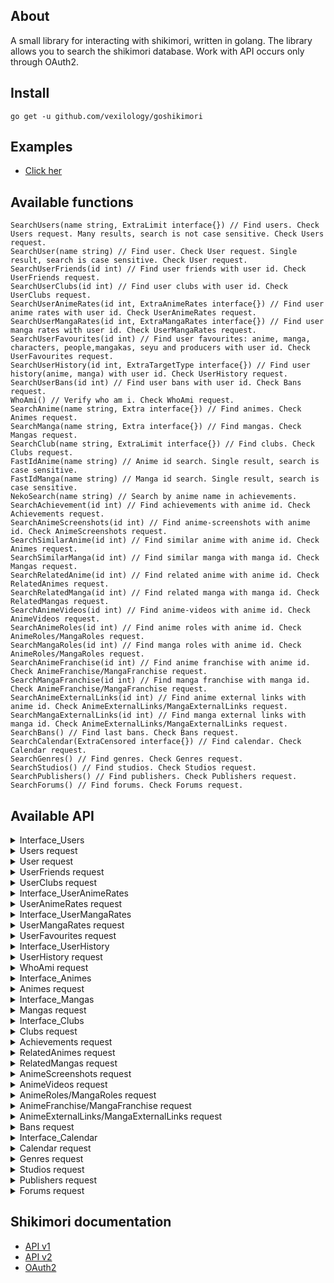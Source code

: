 ## About
A small library for interacting with shikimori, written in golang.
The library allows you to search the shikimori database.
Work with API occurs only through OAuth2.

## Install
```
go get -u github.com/vexilology/goshikimori
```

## Examples
* [Click her](https://github.com/vexilology/goshikimori/tree/main/examples)

## Available functions
```golang
SearchUsers(name string, ExtraLimit interface{}) // Find users. Check Users request. Many results, search is not case sensitive. Check Users request.
SearchUser(name string) // Find user. Check User request. Single result, search is case sensitive. Check User request.
SearchUserFriends(id int) // Find user friends with user id. Check UserFriends request.
SearchUserClubs(id int) // Find user clubs with user id. Check UserClubs request.
SearchUserAnimeRates(id int, ExtraAnimeRates interface{}) // Find user anime rates with user id. Check UserAnimeRates request.
SearchUserMangaRates(id int, ExtraMangaRates interface{}) // Find user manga rates with user id. Check UserMangaRates request.
SearchUserFavourites(id int) // Find user favourites: anime, manga, characters, people,mangakas, seyu and producers with user id. Check UserFavourites request.
SearchUserHistory(id int, ExtraTargetType interface{}) // Find user history(anime, manga) with user id. Check UserHistory request.
SearchUserBans(id int) // Find user bans with user id. Check Bans request.
WhoAmi() // Verify who am i. Check WhoAmi request.
SearchAnime(name string, Extra interface{}) // Find animes. Check Animes request.
SearchManga(name string, Extra interface{}) // Find mangas. Check Mangas request.
SearchClub(name string, ExtraLimit interface{}) // Find clubs. Check Clubs request.
FastIdAnime(name string) // Anime id search. Single result, search is case sensitive.
FastIdManga(name string) // Manga id search. Single result, search is case sensitive.
NekoSearch(name string) // Search by anime name in achievements.
SearchAchievement(id int) // Find achievements with anime id. Check Achievements request.
SearchAnimeScreenshots(id int) // Find anime-screenshots with anime id. Check AnimeScreenshots request.
SearchSimilarAnime(id int) // Find similar anime with anime id. Check Animes request.
SearchSimilarManga(id int) // Find similar manga with manga id. Check Mangas request.
SearchRelatedAnime(id int) // Find related anime with anime id. Check RelatedAnimes request.
SearchRelatedManga(id int) // Find related manga with manga id. Check RelatedMangas request.
SearchAnimeVideos(id int) // Find anime-videos with anime id. Check AnimeVideos request.
SearchAnimeRoles(id int) // Find anime roles with anime id. Check AnimeRoles/MangaRoles request.
SearchMangaRoles(id int) // Find manga roles with anime id. Check AnimeRoles/MangaRoles request.
SearchAnimeFranchise(id int) // Find anime franchise with anime id. Check AnimeFranchise/MangaFranchise request.
SearchMangaFranchise(id int) // Find manga franchise with manga id. Check AnimeFranchise/MangaFranchise request.
SearchAnimeExternalLinks(id int) // Find anime external links with anime id. Check AnimeExternalLinks/MangaExternalLinks request.
SearchMangaExternalLinks(id int) // Find manga external links with manga id. Check AnimeExternalLinks/MangaExternalLinks request.
SearchBans() // Find last bans. Check Bans request.
SearchCalendar(ExtraCensored interface{}) // Find calendar. Check Calendar request.
SearchGenres() // Find genres. Check Genres request.
SearchStudios() // Find studios. Check Studios request.
SearchPublishers() // Find publishers. Check Publishers request.
SearchForums() // Find forums. Check Forums request.
```

## Available API
<details>
  <summary>Interface_Users</summary>
    <ul>
      <li>Limit: 100 maximum</li>
    </ul>
</details>
<details>
  <summary>Users request</summary>
    <ul>
      <li>Id</li>
      <li>Nickname</li>
      <li>Avatar</li>
      <li>
        <details>
          <summary>Image</summary>
            <ul>
              <li>Image.X160</li>
              <li>Image.X148</li>
              <li>Image.X80</li>
              <li>Image.X64</li>
              <li>Image.X48</li>
              <li>Image.X32</li>
              <li>Image.X16</li>
            </ul>
        </details>
      </li>
      <li>Last_online_at</li>
      <li>Name</li>
      <li>Sex</li>
      <li>Full_years</li>
      <li>Last_online</li>
      <li>Website</li>
      <li>Location</li>
      <li>Banned</li>
      <li>About</li>
      <li>AboutHTML</li>
      <li>[]Common_Info</li>
      <li>Show_comments</li>
      <li>In_friends</li>
      <li>Is_ignored</li>
      <li>Style_id</li>
    </ul>
</details>
<details>
  <summary>User request</summary>
    <ul>
      <li>Id</li>
      <li>Nickname</li>
      <li>Avatar</li>
      <li>
        <details>
          <summary>Image</summary>
            <ul>
              <li>Image.X160</li>
              <li>Image.X148</li>
              <li>Image.X80</li>
              <li>Image.X64</li>
              <li>Image.X48</li>
              <li>Image.X32</li>
              <li>Image.X16</li>
            </ul>
        </details>
      </li>
      <li>Last_online_at</li>
      <li>Name</li>
      <li>Sex</li>
      <li>Full_years</li>
      <li>Last_online</li>
      <li>Website</li>
      <li>Location</li>
      <li>Banned</li>
      <li>About</li>
      <li>AboutHTML</li>
      <li>[]Common_Info</li>
      <li>Show_comments</li>
      <li>In_friends</li>
      <li>Is_ignored</li>
      <li>
        <details>
          <summary>Stats</summary>
            <ul>
              <details>
                <summary>Statuses</summary>
                  <ul>
                    <details>
                      <summary>[]Anime</summary>
                        <ul>
                          <li>Id</li>
                          <li>Grouped_id</li>
                          <li>Name</li>
                          <li>Size</li>
                          <li>Type</li>
                        </ul>
                    </details>
                    <details>
                      <summary>[]Manga</summary>
                        <ul>
                          <li>Id</li>
                          <li>Grouped_id</li>
                          <li>Name</li>
                          <li>Size</li>
                          <li>Type</li>
                        </ul>
                    </details>
                  </ul>
              </details>
            </ul>
        </details>
      </li>
      <li>Style_id</li>
    </ul>
</details>
<details>
  <summary>UserFriends request</summary>
    <ul>
      <li>Id</li>
      <li>Nickname</li>
      <li>Avatar</li>
      <li>
        <details>
          <summary>Image</summary>
            <ul>
              <li>Image.X160</li>
              <li>Image.X148</li>
              <li>Image.X80</li>
              <li>Image.X64</li>
              <li>Image.X48</li>
              <li>Image.X32</li>
              <li>Image.X16</li>
            </ul>
        </details>
      </li>
      <li>Last_online_at</li>
    </ul>
</details>
<details>
  <summary>UserClubs request</summary>
    <ul>
      <li>Id</li>
      <li>Name</li>
      <li>
        <details>
          <summary>Logo</summary>
            <ul>
              <li>Logo.Original</li>
              <li>Logo.Main</li>
              <li>Logo.X96</li>
              <li>Logo.X73</li>
              <li>Logo.X48</li>
            </ul>
        </details>
      </li>
      <li>Is_censored</li>
      <li>Join_policy</li>
      <li>Comment_policy</li>
    </ul>
</details>
<details>
  <summary>Interface_UserAnimeRates</summary>
    <ul>
      <li>Limit: 5000 maximum</li>
      <li>Status: planned, watching, rewatching, completed, on_hold, dropped</li>
      <li>Censored: true, false</li>
    </ul>
</details>
<details>
  <summary>UserAnimeRates request</summary>
    <ul>
      <li>Id</li>
      <li>Score</li>
      <li>Status</li>
      <li>Text</li>
      <li>Episodes</li>
      <li>Text_html</li>
      <li>Rewatches</li>
      <li>Created_at</li>
      <li>Updated_at</li>
      <li>
        <details>
          <summary>User</summary>
            <ul>
              <li>Id</li>
              <li>Nickname</li>
              <li>Avatar</li>
              <li>
                <details>
                  <summary>Image</summary>
                    <ul>
                      <li>Image.X160</li>
                      <li>Image.X148</li>
                      <li>Image.X80</li>
                      <li>Image.X64</li>
                      <li>Image.X48</li>
                      <li>Image.X32</li>
                      <li>Image.X16</li>
                    </ul>
                </details>
              </li>
            </ul>
        </details>
      </li>
      <li>
        <details>
          <summary>Anime</summary>
            <ul>
              <li>Id</li>
              <li>Name</li>
              <li>Russian</li>
              <li>
                <details>
                  <summary>Image</summary>
                    <ul>
                      <li>Image.Original</li>
                      <li>Image.Preview</li>
                      <li>Image.X96</li>
                      <li>Image.X48</li>
                    </ul>
                </details>
              </li>
              <li>Url</li>
              <li>Kind</li>
              <li>Score</li>
              <li>Status</li>
              <li>Episodes</li>
              <li>Episodes_aired</li>
              <li>Aired_on</li>
              <li>Released_on</li>
            </ul>
        </details>
      </li>
    </ul>
</details>
<details>
  <summary>Interface_UserMangaRates</summary>
    <ul>
      <li>Limit: 5000 maximum</li>
      <li>Censored: true, false</li>
    </ul>
</details>
<details>
  <summary>UserMangaRates request</summary>
    <ul>
      <li>Id</li>
      <li>Score</li>
      <li>Status</li>
      <li>Text</li>
      <li>Chapters</li>
      <li>Volumes</li>
      <li>Text_html</li>
      <li>Rewatches</li>
      <li>Created_at</li>
      <li>Updated_at</li>
      <li>
        <details>
          <summary>User</summary>
            <ul>
              <li>Id</li>
              <li>Nickname</li>
              <li>Avatar</li>
              <li>
                <details>
                  <summary>Image</summary>
                    <ul>
                      <li>Image.X160</li>
                      <li>Image.X148</li>
                      <li>Image.X80</li>
                      <li>Image.X64</li>
                      <li>Image.X48</li>
                      <li>Image.X32</li>
                      <li>Image.X16</li>
                    </ul>
                </details>
              </li>
            </ul>
        </details>
      </li>
      <li>
        <details>
          <summary>Manga</summary>
            <ul>
              <li>Id</li>
              <li>Name</li>
              <li>Russian</li>
              <li>
                <details>
                  <summary>Image</summary>
                    <ul>
                      <li>Image.Original</li>
                      <li>Image.Preview</li>
                      <li>Image.X96</li>
                      <li>Image.X48</li>
                    </ul>
                </details>
              </li>
              <li>Url</li>
              <li>Kind</li>
              <li>Score</li>
              <li>Status</li>
              <li>Volumes</li>
              <li>Chapters</li>
              <li>Aired_on</li>
              <li>Released_on</li>
            </ul>
        </details>
      </li>
    </ul>
</details>
<details>
  <summary>UserFavourites request</summary>
    <ul>
      <li>
        <details>
          <summary>[]Animes</summary>
            <ul>
              <li>Id</li>
              <li>Name</li>
              <li>Russian</li>
              <li>Image</li>
            </ul>
        </details>
      </li>
      <li>
        <details>
          <summary>[]Mangas</summary>
            <ul>
              <li>Id</li>
              <li>Name</li>
              <li>Russian</li>
              <li>Image</li>
            </ul>
        </details>
      </li>
      <li>
        <details>
          <summary>[]Characters</summary>
            <ul>
              <li>Id</li>
              <li>Name</li>
              <li>Russian</li>
              <li>Image</li>
            </ul>
        </details>
      </li>
      <li>
        <details>
          <summary>[]People</summary>
            <ul>
              <li>Id</li>
              <li>Name</li>
              <li>Russian</li>
              <li>Image</li>
            </ul>
        </details>
      </li>
      <li>
        <details>
          <summary>[]Mangakas</summary>
            <ul>
              <li>Id</li>
              <li>Name</li>
              <li>Russian</li>
              <li>Image</li>
            </ul>
        </details>
      </li>
      <li>
        <details>
          <summary>[]Seyu</summary>
            <ul>
              <li>Id</li>
              <li>Name</li>
              <li>Russian</li>
              <li>Image</li>
            </ul>
        </details>
      </li>
      <li>
        <details>
          <summary>[]Producers</summary>
            <ul>
              <li>Id</li>
              <li>Name</li>
              <li>Russian</li>
              <li>Image</li>
            </ul>
        </details>
      </li>
    </ul>
</details>
<details>
  <summary>Interface_UserHistory</summary>
    <ul>
      <li>Limit: 100 maximum</li>
      <li>Target_type: Anime, Manga</li>
    </ul>
</details>
<details>
  <summary>UserHistory request</summary>
    <ul>
      <li>Id</li>
      <li>Created_at</li>
      <li>Description</li>
      <li>
        <details>
          <summary>Target</summary>
            <ul>
              <li>Id</li>
              <li>Name</li>
              <li>Russian</li>
              <li>
                <details>
                  <summary>Image</summary>
                    <ul>
                      <li>Image.Original</li>
                      <li>Image.Preview</li>
                      <li>Image.X96</li>
                      <li>Image.X48</li>
                    </ul>
                </details>
              </li>
              <li>Url</li>
              <li>Kind</li>
              <li>Score</li>
              <li>Status</li>
              <li>Episodes</li>
              <li>Episodes_aired</li>
              <li>Volumes</li>
              <li>Chapters</li>
              <li>Aired_on</li>
              <li>Released_on</li>
            </ul>
        </details>
      </li>
    </ul>
</details>
<details>
  <summary>WhoAmi request</summary>
    <ul>
      <li>Id</li>
      <li>Nickname</li>
      <li>Avatar</li>
      <li>
        <details>
          <summary>Image</summary>
            <ul>
              <li>Image.X160</li>
              <li>Image.X148</li>
              <li>Image.X80</li>
              <li>Image.X64</li>
              <li>Image.X48</li>
              <li>Image.X32</li>
              <li>Image.X16</li>
            </ul>
        </details>
      </li>
      <li>Last_online_at</li>
      <li>Name</li>
      <li>Sex</li>
      <li>Website</li>
      <li>Birth_on</li>
      <li>Locale</li>
    </ul>
</details>
<details>
  <summary>Interface_Animes</summary>
    <ul>
      <li>Limit: 50 maximum</li>
      <li>Kind: tv, movie, ova, ona, special, music, tv_13, tv_24, tv_48</li>
      <li>Status: anons, ongoing, released</li>
      <li>Season: summer_2017, 2016, 2014_2016, 199x</li>
      <li>Score: 9 maximum</li>
      <li>Rating: none, g, pg, pg_13, r, r_plus, rx</li>
    </ul>
</details>
<details>
  <summary>Animes request</summary>
    <ul>
      <li>Id</li>
      <li>Name</li>
      <li>Russian</li>
      <li>
        <details>
          <summary>Image</summary>
            <ul>
              <li>Image.Original</li>
              <li>Image.Preview</li>
              <li>Image.X96</li>
              <li>Image.X48</li>
            </ul>
        </details>
      </li>
      <li>Url</li>
      <li>Kind</li>
      <li>Score</li>
      <li>Status</li>
      <li>Episodes</li>
      <li>Episodes_aired</li>
      <li>Aired_on</li>
      <li>Released_on</li>
    </ul>
</details>
<details>
  <summary>Interface_Mangas</summary>
    <ul>
      <li>Limit: 50 maximum</li>
      <li>Kind: manga, manhwa, manhua, light_novel, novel, one_shot, doujin</li>
      <li>Status: anons, ongoing, released, paused, discontinued</li>
      <li>Season: summer_2017, "spring_2016,fall_2016", "2016,!winter_2016", 2016, 2014_2016, 199x</li>
      <li>Score: 9 maximum</li>
    </ul>
</details>
<details>
  <summary>Mangas request</summary>
    <ul>
      <li>Id</li>
      <li>Name</li>
      <li>Russian</li>
      <li>
        <details>
          <summary>Image</summary>
            <ul>
              <li>Image.Original</li>
              <li>Image.Preview</li>
              <li>Image.X96</li>
              <li>Image.X48</li>
            </ul>
        </details>
      </li>
      <li>Url</li>
      <li>Kind</li>
      <li>Score</li>
      <li>Status</li>
      <li>Volumes</li>
      <li>Chapters</li>
      <li>Aired_on</li>
      <li>Released_on</li>
    </ul>
</details>
<details>
  <summary>Interface_Clubs</summary>
    <ul>
      <li>Limit: 30 maximum</li>
    </ul>
</details>
<details>
  <summary>Clubs request</summary>
    <ul>
      <li>Id</li>
      <li>Name</li>
      <li>
        <details>
          <summary>Logo</summary>
            <ul>
              <li>Logo.Original</li>
              <li>Logo.Main</li>
              <li>Logo.X96</li>
              <li>Logo.X73</li>
              <li>Logo.X48</li>
            </ul>
        </details>
      </li>
      <li>Is_censored</li>
      <li>Join_policy</li>
      <li>Comment_policy</li>
    </ul>
</details>
<details>
  <summary>Achievements request</summary>
    <ul>
      <li>Id</li>
      <li>Neko_id</li>
      <li>Level</li>
      <li>Progress</li>
      <li>User_id</li>
      <li>Created_at</li>
      <li>Updated_at</li>
    </ul>
</details>
<details>
  <summary>RelatedAnimes request</summary>
    <ul>
      <li>Relation</li>
      <li>Relation_Russian</li>
      <li>
        <details>
          <summary>Anime</summary>
            <ul>
              <li>Id</li>
              <li>Name</li>
              <li>Russian</li>
              <li>
                <details>
                  <summary>Image</summary>
                    <ul>
                      <li>Image.Original</li>
                      <li>Image.Preview</li>
                      <li>Image.X96</li>
                      <li>Image.X48</li>
                    </ul>
                </details>
              </li>
              <li>Url</li>
              <li>Kind</li>
              <li>Score</li>
              <li>Status</li>
              <li>Episodes</li>
              <li>Episodes_aired</li>
              <li>Aired_on</li>
              <li>Released_on</li>
            </ul>
        </details>
      </li>
    </ul>
</details>
<details>
  <summary>RelatedMangas request</summary>
    <ul>
      <li>Relation</li>
      <li>Relation_Russian</li>
      <li>
        <details>
          <summary>Manga</summary>
            <ul>
              <li>Id</li>
              <li>Name</li>
              <li>Russian</li>
              <li>
                <details>
                  <summary>Image</summary>
                    <ul>
                      <li>Image.Original</li>
                      <li>Image.Preview</li>
                      <li>Image.X96</li>
                      <li>Image.X48</li>
                    </ul>
                </details>
              </li>
              <li>Url</li>
              <li>Kind</li>
              <li>Score</li>
              <li>Status</li>
              <li>Volumes</li>
              <li>Chapters</li>
              <li>Aired_on</li>
              <li>Released_on</li>
            </ul>
        </details>
      </li>
    </ul>
</details>
<details>
  <summary>AnimeScreenshots request</summary>
    <ul>
      <li>Original</li>
      <li>Preview</li>
    </ul>
</details>
<details>
  <summary>AnimeVideos request</summary>
    <ul>
      <li>Id</li>
      <li>Url</li>
      <li>Image_url</li>
      <li>Player_url</li>
      <li>Name</li>
      <li>Kind</li>
      <li>Hosting</li>
    </ul>
</details>
<details>
  <summary>AnimeRoles/MangaRoles request</summary>
    <ul>
      <li>[]Roles</li>
      <li>[]Roles_Russian</li>
      <li>
        <details>
          <summary>Character</summary>
          <ul>
            <li>Id</li>
            <li>Name</li>
            <li>Russian</li>
            <li>
              <details>
                <summary>Image</summary>
                  <ul>
                    <li>Image.Original</li>
                    <li>Image.Preview</li>
                    <li>Image.X96</li>
                    <li>Image.X48</li>
                  </ul>
              </details>
            </li>
            <li>Url</li>
          </ul>
        </details>
      </li>
    </ul>
</details>
<details>
  <summary>AnimeFranchise/MangaFranchise request</summary>
    <ul>
      <li>
        <details>
          <summary>[]Links</summary>
          <ul>
            <li>Id</li>
            <li>Source_id</li>
            <li>Target_id</li>
            <li>Source</li>
            <li>Target</li>
            <li>Weight</li>
            <li>Relation</li>
          </ul>
        </details>
      </li>
      <li>
        <details>
          <summary>[]Nodes</summary>
          <ul>
            <li>Id</li>
            <li>Date</li>
            <li>Name</li>
            <li>Image_url</li>
            <li>Url</li>
            <li>Year</li>
            <li>Kind</li>
            <li>Weight</li>
          </ul>
        </details>
      </li>
      <li>Current_id</li>
    </ul>
</details>
<details>
  <summary>AnimeExternalLinks/MangaExternalLinks request</summary>
    <ul>
      <li>Id</li>
      <li>Kind</li>
      <li>Url</li>
      <li>Source</li>
      <li>Entry_id</li>
      <li>Entry_type</li>
      <li>Created_at</li>
      <li>Updated_at</li>
      <li>Imported_at</li>
    </ul>
</details>
<details>
  <summary>Bans request</summary>
    <ul>
      <li>Id</li>
      <li>User_id</li>
      <li>
        <details>
          <summary>Comment</summary>
          <ul>
            <li>Id</li>
            <li>Commentable_id</li>
            <li>Commentable_type</li>
            <li>Body</li>
            <li>User_id</li>
            <li>Created_at</li>
            <li>Updated_at</li>
            <li>Is_summary</li>
            <li>Is_offtopic</li>
          </ul>
        </details>
      </li>
      <li>Moderator_id</li>
      <li>Reason</li>
      <li>Created_at</li>
      <li>Duration_minutes</li>
      <li>
        <details>
          <summary>User</summary>
          <ul>
            <li>Id</li>
            <li>Nickname</li>
            <li>Avatar</li>
            <li>
              <details>
                <summary>Image</summary>
                <ul>
                  <li>X160</li>
                  <li>X148</li>
                  <li>X80</li>
                  <li>X64</li>
                  <li>X48</li>
                  <li>X32</li>
                  <li>X16</li>
                </ul>
              </details>
            </li>
            <li>Last_online_at</li>
          </ul>
        </details>
      </li>
      <li>
        <details>
          <summary>Moderator</summary>
          <ul>
            <li>Id</li>
            <li>Nickname</li>
            <li>Avatar</li>
            <li>
              <details>
                <summary>Image</summary>
                <ul>
                  <li>X160</li>
                  <li>X148</li>
                  <li>X80</li>
                  <li>X64</li>
                  <li>X48</li>
                  <li>X32</li>
                  <li>X16</li>
                </ul>
              </details>
            </li>
            <li>Last_online_at</li>
          </ul>
        </details>
      </li>
    </ul>
</details>
<details>
  <summary>Interface_Calendar</summary>
    <ul>
      <li>Censored: true, false</li>
    </ul>
</details>
<details>
  <summary>Calendar request</summary>
    <ul>
      <li>Next_episode</li>
      <li>Next_episode_at</li>
      <li>Duration</li>
      <li>
        <details>
          <summary>Anime</summary>
          <ul>
            <li>Id</li>
            <li>Name</li>
            <li>Russian</li>
            <li>
              <details>
                <summary>Image</summary>
                  <ul>
                    <li>Image.Original</li>
                    <li>Image.Preview</li>
                    <li>Image.X96</li>
                    <li>Image.X48</li>
                  </ul>
              </details>
            </li>
            <li>Url</li>
            <li>Kind</li>
            <li>Score</li>
            <li>Status</li>
            <li>Episodes</li>
            <li>Episodes_aired</li>
            <li>Aired_on</li>
            <li>Released_on</li>
          </ul>
        </details>
      </li>
    </ul>
</details>
<details>
  <summary>Genres request</summary>
    <ul>
      <li>Id</li>
      <li>Name</li>
      <li>Russian</li>
      <li>Kind</li>
    </ul>
</details>
<details>
  <summary>Studios request</summary>
    <ul>
      <li>Id</li>
      <li>Name</li>
      <li>Filtered_name</li>
      <li>Real</li>
    </ul>
</details>
<details>
  <summary>Publishers request</summary>
    <ul>
      <li>Id</li>
      <li>Name</li>
    </ul>
</details>
<details>
  <summary>Forums request</summary>
    <ul>
      <li>Id</li>
      <li>Position</li>
      <li>Name</li>
      <li>Permalink</li>
      <li>Url</li>
    </ul>
</details>

## Shikimori documentation
* [API v1](https://shikimori.one/api/doc/1.0)
* [API v2](https://shikimori.one/api/doc/2.0)
* [OAuth2](https://shikimori.one/oauth)

